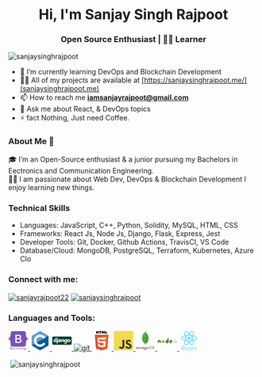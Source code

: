 <h1 align="center">Hi, I'm Sanjay Singh Rajpoot</h1>
<h3 align="center">Open Source Enthusiast | 🙋‍♂️ Learner </h3>

<p align="left"> <img src="https://komarev.com/ghpvc/?username=sanjaysinghrajpoot&label=Profile%20views&color=0e75b6&style=flat" alt="sanjaysinghrajpoot" /> </p>

- 🌱 I’m currently learning DevOps and Blockchain Development
- 👨‍💻 All of my projects are available at [https://sanjaysinghrajpoot.me/](sanjaysinghrajpoot.me)
- 📫 How to reach me **iamsanjayrajpoot@gmail.com**
- 💬 Ask me about React, & DevOps topics
- ⚡ fact Nothing, Just need Coffee.

### About Me 🚀
🎓 I’m an Open-Source enthusiast & a junior pursuing my Bachelors in Eectronics and Communication Engineering.</br>
👨‍💻  I am passionate about Web Dev, DevOps & Blockchain Development I enjoy learning new things. </br>

### Technical Skills
- Languages: JavaScript, C++, Python, Solidity, MySQL, HTML, CSS
- Frameworks: React Js, Node Js, Django, Flask, Express, Jest
- Developer Tools: Git, Docker, Github Actions, TravisCI, VS Code
- Database/Cloud: MongoDB, PostgreSQL, Terraform, Kubernetes, Azure Clo


<h3 align="left">Connect with me:</h3>
<p align="left">
<a href="https://twitter.com/sanjayrajpoot22" target="blank"><img align="center" src="https://cdn.jsdelivr.net/npm/simple-icons@3.0.1/icons/twitter.svg" alt="sanjayrajpoot22" height="30" width="40" /></a>
<a href="https://linkedin.com/in/sanjaysinghrajpoot" target="blank"><img align="center" src="https://cdn.jsdelivr.net/npm/simple-icons@3.0.1/icons/linkedin.svg" alt="sanjaysinghrajpoot" height="30" width="40" /></a>
</p>

<h3 align="left">Languages and Tools:</h3>
<p align="left"> <a href="https://getbootstrap.com" target="_blank"> <img src="https://raw.githubusercontent.com/devicons/devicon/master/icons/bootstrap/bootstrap-plain-wordmark.svg" alt="bootstrap" width="40" height="40"/> </a> <a href="https://www.cprogramming.com/" target="_blank"> <img src="https://raw.githubusercontent.com/devicons/devicon/master/icons/c/c-original.svg" alt="c" width="40" height="40"/> </a> <a href="https://www.djangoproject.com/" target="_blank"> <img src="https://raw.githubusercontent.com/devicons/devicon/master/icons/django/django-original.svg" alt="django" width="40" height="40"/> </a> <a href="https://git-scm.com/" target="_blank"> <img src="https://www.vectorlogo.zone/logos/git-scm/git-scm-icon.svg" alt="git" width="40" height="40"/> </a> <a href="https://www.w3.org/html/" target="_blank"> <img src="https://raw.githubusercontent.com/devicons/devicon/master/icons/html5/html5-original-wordmark.svg" alt="html5" width="40" height="40"/> </a> <a href="https://developer.mozilla.org/en-US/docs/Web/JavaScript" target="_blank"> <img src="https://raw.githubusercontent.com/devicons/devicon/master/icons/javascript/javascript-original.svg" alt="javascript" width="40" height="40"/> </a> <a href="https://www.mongodb.com/" target="_blank"> <img src="https://raw.githubusercontent.com/devicons/devicon/master/icons/mongodb/mongodb-original-wordmark.svg" alt="mongodb" width="40" height="40"/> </a> <a href="https://nodejs.org" target="_blank"> <img src="https://raw.githubusercontent.com/devicons/devicon/master/icons/nodejs/nodejs-original-wordmark.svg" alt="nodejs" width="40" height="40"/> </a> <a href="https://reactjs.org/" target="_blank"> <img src="https://raw.githubusercontent.com/devicons/devicon/master/icons/react/react-original-wordmark.svg" alt="react" width="40" height="40"/> </a> </p>

<p>&nbsp;<img align="center" src="https://github-readme-stats.vercel.app/api?username=sanjaysinghrajpoot&show_icons=true&locale=en" alt="sanjaysinghrajpoot" /></p>
